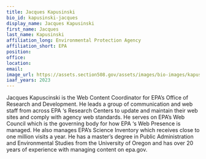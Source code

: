 ```yaml
---
title: Jacques Kapusinski
bio_id: kapusinski-jacques
display_name: Jacques Kapusinski
first_name: Jacques
last_name: Kapusinski
affiliation_long: Environmental Protection Agency
affiliation_short: EPA
position: 
office: 
location: 
email: 
image_url: https://assets.section508.gov/assets/images/bio-images/kapusinski-jacques.jpg
iaaf_years: 2023
---
```

Jacques Kapuscinski is the Web Content Coordinator for EPA’s Office of Research and Development. He leads a group of communication and web staff from across EPA ‘s Research Centers to update and maintain their web sites and comply with agency web standards.  He serves on EPA’s Web Council which is the governing body for how EPA ‘s Web Presence is managed.  He also manages EPA’s Science Inventory which receives close to one million visits a year.  He has a master’s degree in Public Administration and Environmental Studies from the University of Oregon and has over 20 years of experience with managing content on epa.gov.